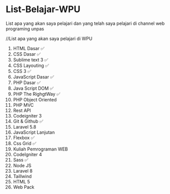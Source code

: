 # List-Belajar-WPU

List apa yang akan saya pelajari dan yang telah saya pelajari di channel web programing unpas

//List apa yang akan saya pelajari di WPU

1. HTML Dasar ✅
2. CSS Dasar ✅
3. Sublime text 3 ✅
4. CSS Layouting ✅
5. CSS 3 ✅
6. JavaScript Dasar ✅
7. PHP Dasar ✅
8. Java Script DOM ✅
9. PHP The RighgtWay ✅
10. PHP Object Oriented
11. PHP MVC
12. Rest API
13. Codeigniter 3
14. Git & Github ✅
15. Laravel 5.8
16. JavaScript Lanjutan
17. Flexbox ✅
18. Css Grid ✅
19. Kuliah Pemrograman WEB
20. CodeIgniter 4
21. Sass ✅
22. Node JS
23. Laravel 8
24. Taillwind
25. HTML 5
26. Web Pack
